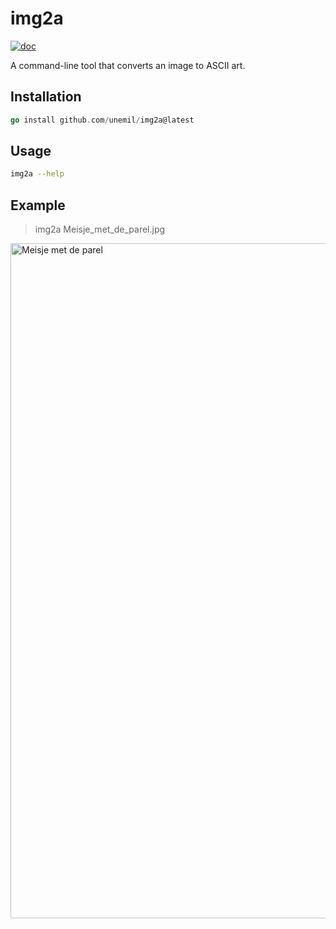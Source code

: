 # img2a

[![doc](https://pkg.go.dev/badge/github.com/unemil/img2a)](https://pkg.go.dev/github.com/unemil/img2a)

A command-line tool that converts an image to ASCII art.

## Installation

```go
go install github.com/unemil/img2a@latest
```

## Usage

```sh
img2a --help
```

## Example

> img2a Meisje_met_de_parel.jpg

<img width="1728" height="1080" alt="Meisje met de parel" src="https://github.com/user-attachments/assets/10a12474-e70e-4032-b0b4-f2bf67252372" />
